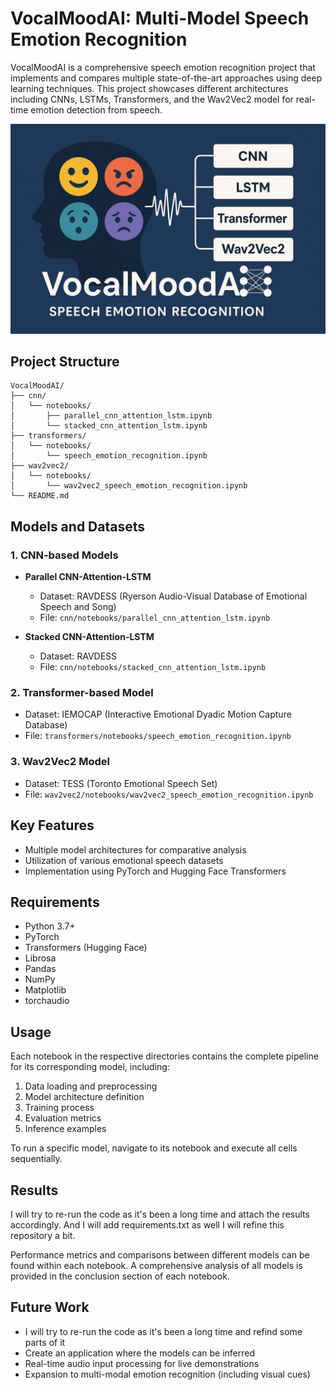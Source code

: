 # VocalMoodAI: Multi-Model Speech Emotion Recognition

VocalMoodAI is a comprehensive speech emotion recognition project that implements and compares multiple state-of-the-art approaches using deep learning techniques. This project showcases different architectures including CNNs, LSTMs, Transformers, and the Wav2Vec2 model for real-time emotion detection from speech.

<p align="center">
  <img src="./img/poster.png" alt="arch"/>
</p>

## Project Structure
```
VocalMoodAI/
├── cnn/
│   └── notebooks/
│       ├── parallel_cnn_attention_lstm.ipynb
│       └── stacked_cnn_attention_lstm.ipynb
├── transformers/
│   └── notebooks/
│       └── speech_emotion_recognition.ipynb
├── wav2vec2/
│   └── notebooks/
│       └── wav2vec2_speech_emotion_recognition.ipynb
└── README.md
```

## Models and Datasets

### 1. CNN-based Models
- **Parallel CNN-Attention-LSTM**
  - Dataset: RAVDESS (Ryerson Audio-Visual Database of Emotional Speech and Song)
  - File: `cnn/notebooks/parallel_cnn_attention_lstm.ipynb`

- **Stacked CNN-Attention-LSTM**
  - Dataset: RAVDESS
  - File: `cnn/notebooks/stacked_cnn_attention_lstm.ipynb`

### 2. Transformer-based Model
- Dataset: IEMOCAP (Interactive Emotional Dyadic Motion Capture Database)
- File: `transformers/notebooks/speech_emotion_recognition.ipynb`

### 3. Wav2Vec2 Model
- Dataset: TESS (Toronto Emotional Speech Set)
- File: `wav2vec2/notebooks/wav2vec2_speech_emotion_recognition.ipynb`

## Key Features

- Multiple model architectures for comparative analysis
- Utilization of various emotional speech datasets
- Implementation using PyTorch and Hugging Face Transformers

## Requirements

- Python 3.7+
- PyTorch
- Transformers (Hugging Face)
- Librosa
- Pandas
- NumPy
- Matplotlib
- torchaudio

## Usage

Each notebook in the respective directories contains the complete pipeline for its corresponding model, including:

1. Data loading and preprocessing
2. Model architecture definition
3. Training process
4. Evaluation metrics
5. Inference examples

To run a specific model, navigate to its notebook and execute all cells sequentially.

## Results

I will try to re-run the code as it's been a long time and attach the results accordingly. And I will add requirements.txt as well I will refine this repository a bit.

Performance metrics and comparisons between different models can be found within each notebook. A comprehensive analysis of all models is provided in the conclusion section of each notebook.

## Future Work

- I will try to re-run the code as it's been a long time and refind some parts of it
- Create an application where the models can be inferred
- Real-time audio input processing for live demonstrations
- Expansion to multi-modal emotion recognition (including visual cues)